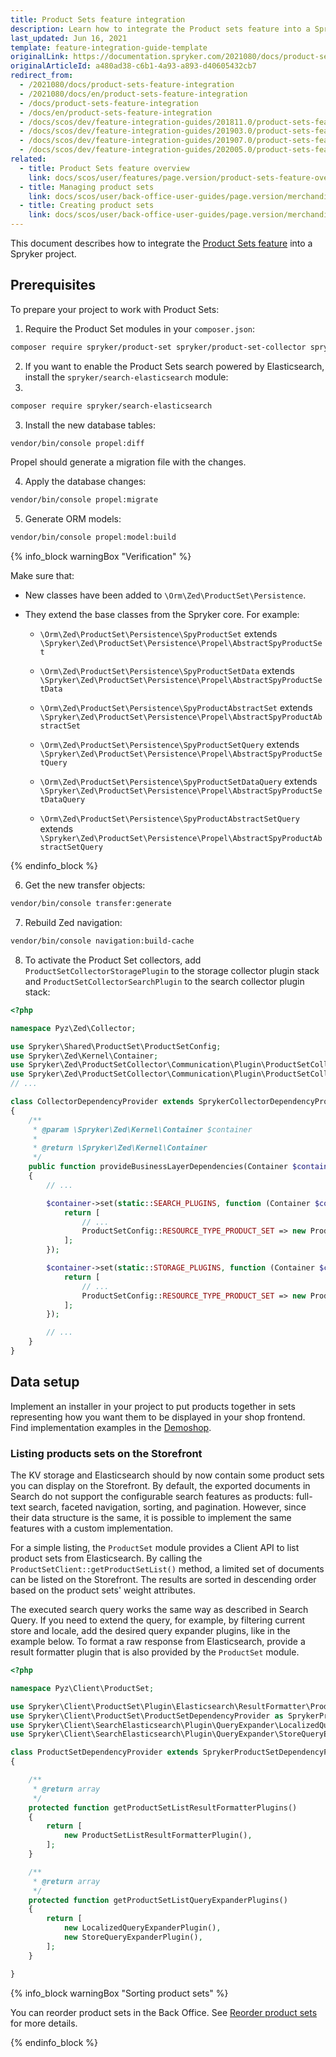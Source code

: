 ```yaml
---
title: Product Sets feature integration
description: Learn how to integrate the Product sets feature into a Spryker project.
last_updated: Jun 16, 2021
template: feature-integration-guide-template
originalLink: https://documentation.spryker.com/2021080/docs/product-sets-feature-integration
originalArticleId: a480ad38-c6b1-4a93-a893-d40605432cb7
redirect_from:
  - /2021080/docs/product-sets-feature-integration
  - /2021080/docs/en/product-sets-feature-integration
  - /docs/product-sets-feature-integration
  - /docs/en/product-sets-feature-integration
  - /docs/scos/dev/feature-integration-guides/201811.0/product-sets-feature-integration.html 
  - /docs/scos/dev/feature-integration-guides/201903.0/product-sets-feature-integration.html
  - /docs/scos/dev/feature-integration-guides/201907.0/product-sets-feature-integration.html
  - /docs/scos/dev/feature-integration-guides/202005.0/product-sets-feature-integration.html
related:
  - title: Product Sets feature overview
    link: docs/scos/user/features/page.version/product-sets-feature-overview.html
  - title: Managing product sets
    link: docs/scos/user/back-office-user-guides/page.version/merchandising/product-sets/managing-product-sets.html
  - title: Creating product sets
    link: docs/scos/user/back-office-user-guides/page.version/merchandising/product-sets/creating-product-sets.html
---
```


This document describes how to integrate the [Product Sets feature](/docs/scos/user/features/{{page.version}}/product-sets-feature-overview.html) into a Spryker project.

## Prerequisites

To prepare your project to work with Product Sets:
1. Require the Product Set modules in your `composer.json`:

```bash
composer require spryker/product-set spryker/product-set-collector spryker/product-set-gui
```

2. If you want to enable the Product Sets search powered by Elasticsearch, install the `spryker/search-elasticsearch` module:
3.
```bash
composer require spryker/search-elasticsearch
```

3. Install the new database tables:

```bash
vendor/bin/console propel:diff
```
Propel should generate a migration file with the changes.

4. Apply the database changes:

```bash
vendor/bin/console propel:migrate
```

5. Generate ORM models:

```bash
vendor/bin/console propel:model:build
```

{% info_block warningBox "Verification" %}

Make sure that:
* New classes have been added to `\Orm\Zed\ProductSet\Persistence`.
* They extend the base classes from the Spryker core. For example:

    * `\Orm\Zed\ProductSet\Persistence\SpyProductSet` extends `\Spryker\Zed\ProductSet\Persistence\Propel\AbstractSpyProductSet`

    * `\Orm\Zed\ProductSet\Persistence\SpyProductSetData` extends `\Spryker\Zed\ProductSet\Persistence\Propel\AbstractSpyProductSetData`

    * `\Orm\Zed\ProductSet\Persistence\SpyProductAbstractSet` extends `\Spryker\Zed\ProductSet\Persistence\Propel\AbstractSpyProductAbstractSet`

    * `\Orm\Zed\ProductSet\Persistence\SpyProductSetQuery` extends `\Spryker\Zed\ProductSet\Persistence\Propel\AbstractSpyProductSetQuery`

    * `\Orm\Zed\ProductSet\Persistence\SpyProductSetDataQuery` extends `\Spryker\Zed\ProductSet\Persistence\Propel\AbstractSpyProductSetDataQuery`

    * `\Orm\Zed\ProductSet\Persistence\SpyProductAbstractSetQuery` extends `\Spryker\Zed\ProductSet\Persistence\Propel\AbstractSpyProductAbstractSetQuery`

{% endinfo_block %}

6. Get the new transfer objects:

```bash
vendor/bin/console transfer:generate
```

7. Rebuild Zed navigation:

```bash
vendor/bin/console navigation:build-cache
```

8. To activate the Product Set collectors, add `ProductSetCollectorStoragePlugin` to the storage collector plugin stack and `ProductSetCollectorSearchPlugin` to the search collector plugin stack:

```php
<?php

namespace Pyz\Zed\Collector;

use Spryker\Shared\ProductSet\ProductSetConfig;
use Spryker\Zed\Kernel\Container;
use Spryker\Zed\ProductSetCollector\Communication\Plugin\ProductSetCollectorSearchPlugin;
use Spryker\Zed\ProductSetCollector\Communication\Plugin\ProductSetCollectorStoragePlugin;
// ...

class CollectorDependencyProvider extends SprykerCollectorDependencyProvider
{
	/**
	 * @param \Spryker\Zed\Kernel\Container $container
	 *
	 * @return \Spryker\Zed\Kernel\Container
	 */
	public function provideBusinessLayerDependencies(Container $container)
	{
		// ...

		$container->set(static::SEARCH_PLUGINS, function (Container $container) {
			return [
				// ...
				ProductSetConfig::RESOURCE_TYPE_PRODUCT_SET => new ProductSetCollectorSearchPlugin(),
			];
		});

		$container->set(static::STORAGE_PLUGINS, function (Container $container) {
			return [
				// ...
				ProductSetConfig::RESOURCE_TYPE_PRODUCT_SET => new ProductSetCollectorStoragePlugin(),
			];
		});

		// ...
	}
}
```

## Data setup

Implement an installer in your project to put products together in sets representing how you want them to be displayed in your shop frontend. Find implementation examples in the [Demoshop](https://github.com/spryker/demoshop).

### Listing products sets on the Storefront

The KV storage and Elasticsearch should by now contain some product sets you can display on the Storefront. By default, the exported documents in Search do not support the configurable search features as products: full-text search, faceted navigation, sorting, and pagination. However, since their data structure is the same, it is possible to implement the same features with a custom implementation.

For a simple listing, the `ProductSet` module provides a Client API to list product sets from Elasticsearch. By calling the `ProductSetClient::getProductSetList()` method, a limited set of documents can be listed on the Storefront. The results are sorted in descending order based on the product sets' weight attributes.

The executed search query works the same way as described in Search Query.
If you need to extend the query, for example, by filtering current store and locale, add the desired query expander plugins, like in the example below. To format a raw response from Elasticsearch, provide a result formatter plugin that is also provided by the `ProductSet` module.

```php
<?php

namespace Pyz\Client\ProductSet;

use Spryker\Client\ProductSet\Plugin\Elasticsearch\ResultFormatter\ProductSetListResultFormatterPlugin;
use Spryker\Client\ProductSet\ProductSetDependencyProvider as SprykerProductSetDependencyProvider;
use Spryker\Client\SearchElasticsearch\Plugin\QueryExpander\LocalizedQueryExpanderPlugin;
use Spryker\Client\SearchElasticsearch\Plugin\QueryExpander\StoreQueryExpanderPlugin;

class ProductSetDependencyProvider extends SprykerProductSetDependencyProvider
{

	/**
	 * @return array
	 */
	protected function getProductSetListResultFormatterPlugins()
	{
		return [
			new ProductSetListResultFormatterPlugin(),
		];
	}

	/**
	 * @return array
	 */
	protected function getProductSetListQueryExpanderPlugins()
	{
		return [
			new LocalizedQueryExpanderPlugin(),
			new StoreQueryExpanderPlugin(),
		];
	}

}
```


{% info_block warningBox "Sorting product sets" %}

You can reorder product sets in the Back Office. See [Reorder product sets](/docs/scos/user/back-office-user-guides/{{page.version}}/merchandising/product-sets/reorder-product-sets.html) for more details.

{% endinfo_block %}


<!--### Next Steps
Integrating the Product Set feature in Yves is completely up to your project’s requirements. The following points summarize how we integrated this feature into our Demoshop:

1. Added controller (`\Pyz\Yves\ProductSet\Controller\ListController`) and template to list Product Sets on a specific URL (provided by `\Pyz\Yves\ProductSet\Plugin\Provider\ProductSetControllerProvider`). This controller uses the predefined `ProductSetClient::getProductSetList()` client method, as described Listing Products Sets in Yves. The URL of the list page was added to the main navigation demo data.
2. To be able to display Product Sets on their own assigned URL, we’ve added a resource creator (`\Pyz\Yves\ProductSet\ResourceCreator\ProductSetResourceCreator`) and added it to the existing resource creator list (`\Pyz\Yves\Collector\CollectorFactory::createResourceCreators()`). This will ensure URL matching and URL generation of Product Sets.
3. Added controller (`\Pyz\Yves\ProductSet\Controller\DetailController`) and template to display Product Set Detail Page on their assigned URLs. The controller receives a hydrated `StorageProductSetTransfer` object and a list of `StorageProductTransfer` objects provided by the resource creator.
4. On the Product Set Detail Page we had to ensure that it’s possible to select variants of the abstract products in the Set. The variant selection logic is part of the resource creating process.
5. We’ve added “Add to cart” buttons per each product and also “Add all to cart” when all variants are selected. To handle adding multiple items to cart at once, we’ve added a custom cart controller action (`\Pyz\Yves\Cart\Controller\CartController::addItemsAction()`).

Check out our [Demoshop](https://github.com/spryker/demoshop) for more detailed examples and ideas regarding the complete Yves integration.-->

